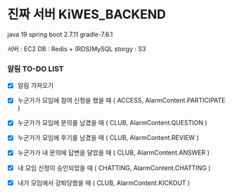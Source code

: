 # 진짜 서버 KiWES_BACKEND

java 19
spring boot 2.7.11
gradle-7.6.1

서버 : EC2
DB : Redis + (RDS)MySQL
storgy : S3

### 알림 TO-DO LIST

- [x] 알림 가져오기
- [x] 누군가가 모임에 참여 신청을 했을 때 ( ACCESS, AlarmContent.PARTICIPATE )
- [x] 누군가가 모임에 문의를 남겼을 때 ( CLUB, AlarmContent.QUESTION )
- [x] 누군가가 모임에 후기를 남겼을 때 ( CLUB, AlarmContent.REVIEW )
- [x] 누군가가 내 문의에 답변을 달았을 때 ( CLUB, AlarmContent.ANSWER )
- [x] 내 모임 신청이 승인되었을 때 ( CHATTING, AlarmContent.CHATTING )
- [x] 내가 모임에서 강퇴당했을 때 ( CLUB, AlarmContent.KICKOUT )


